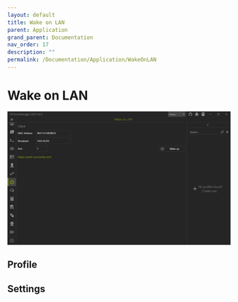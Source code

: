 ```yaml
---
layout: default
title: Wake on LAN
parent: Application
grand_parent: Documentation
nav_order: 17
description: ""
permalink: /Documentation/Application/WakeOnLAN
---
```


# Wake on LAN

![WakeOnLAN](17_WakeOnLAN.png)

## Profile

## Settings